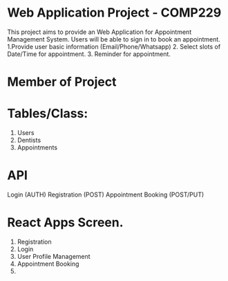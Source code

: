 # Web Application Project - COMP229 

This project aims to provide an Web Application for Appointment Management System. 
Users will be able to sign in to book an appointment.
  1.Provide user basic information (Email/Phone/Whatsapp) 
  2. Select slots of Date/Time for appointment. 
  3. Reminder for appointment. 

# Member of Project


# Tables/Class:
  1. Users
  2. Dentists
  3. Appointments

# API 
Login (AUTH)
Registration (POST)
Appointment Booking (POST/PUT)


# React Apps Screen. 
  1. Registration
  2. Login
  3. User Profile Management
  4. Appointment Booking
  5. 

